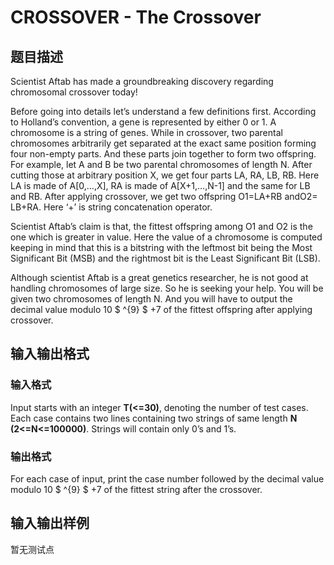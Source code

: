 # CROSSOVER - The Crossover

## 题目描述

Scientist Aftab has made a groundbreaking discovery regarding chromosomal crossover today!

Before going into details let’s understand a few definitions first. According to Holland’s convention, a gene is represented by either 0 or 1. A chromosome is a string of genes. While in crossover, two parental chromosomes arbitrarily get separated at the exact same position forming four non-empty parts. And these parts join together to form two offspring. For example, let A and B be two parental chromosomes of length N. After cutting those at arbitrary position X, we get four parts LA, RA, LB, RB. Here LA is made of A\[0,…,X\], RA is made of A\[X+1,…,N-1\] and the same for LB and RB. After applying crossover, we get two offspring O1=LA+RB andO2= LB+RA. Here ‘+’ is string concatenation operator.

Scientist Aftab’s claim is that, the fittest offspring among O1 and O2 is the one which is greater in value. Here the value of a chromosome is computed keeping in mind that this is a bitstring with the leftmost bit being the Most Significant Bit (MSB) and the rightmost bit is the Least Significant Bit (LSB).

Although scientist Aftab is a great genetics researcher, he is not good at handling chromosomes of large size. So he is seeking your help. You will be given two chromosomes of length N. And you will have to output the decimal value modulo 10 $ ^{9} $ +7 of the fittest offspring after applying crossover.

## 输入输出格式

### 输入格式

Input starts with an integer **T(<=30)**, denoting the number of test cases. Each case contains two lines containing two strings of same length **N (2<=N<=100000)**. Strings will contain only 0’s and 1’s.

### 输出格式

For each case of input, print the case number followed by the decimal value modulo 10 $ ^{9} $ +7 of the fittest string after the crossover.

## 输入输出样例

暂无测试点

